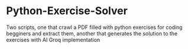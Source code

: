 # Python-Exercise-Solver
Two scripts, one that crawl a PDF filled with python exercises for coding begginers and extract them, another that generates the solution to the exercises with AI Groq implementation
